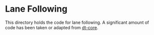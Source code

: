 # Lane Following

This directory holds the code for lane following.
A significant amount of code has been taken or adapted
from [dt-core](https://github.com/duckietown/dt-core).

